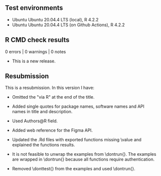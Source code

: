 ## Test environments

* Ubuntu Ubuntu 20.04.4 LTS (local), R 4.2.2
* Ubuntu Ubuntu 20.04.4 LTS (on Github Actions), R 4.2.2

## R CMD check results

0 errors | 0 warnings | 0 notes

* This is a new release.

## Resubmission

This is a resubmission. In this version I have:

* Omitted the "via R" at the end of the title.

* Added single quotes for package names, software names and API names in title and description.

* Used Authors@R field.

* Added web reference for the Figma API.

* Updated the .Rd files with exported functions missing \value and explained
the functions results.

* It is not feasible to unwrap the examples from \dontrun{}. The 
examples are wrapped in \dontrun{} because all functions require authentication.

* Removed \donttest{} from the examples and used \dontrun{}.

